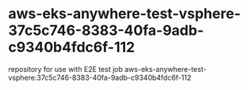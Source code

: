 # aws-eks-anywhere-test-vsphere-37c5c746-8383-40fa-9adb-c9340b4fdc6f-112
repository for use with E2E test job aws-eks-anywhere-test-vsphere:37c5c746-8383-40fa-9adb-c9340b4fdc6f-112

